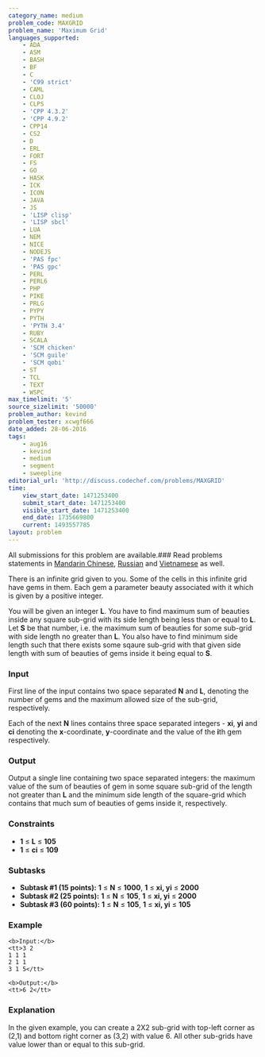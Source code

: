 ```yaml
---
category_name: medium
problem_code: MAXGRID
problem_name: 'Maximum Grid'
languages_supported:
    - ADA
    - ASM
    - BASH
    - BF
    - C
    - 'C99 strict'
    - CAML
    - CLOJ
    - CLPS
    - 'CPP 4.3.2'
    - 'CPP 4.9.2'
    - CPP14
    - CS2
    - D
    - ERL
    - FORT
    - FS
    - GO
    - HASK
    - ICK
    - ICON
    - JAVA
    - JS
    - 'LISP clisp'
    - 'LISP sbcl'
    - LUA
    - NEM
    - NICE
    - NODEJS
    - 'PAS fpc'
    - 'PAS gpc'
    - PERL
    - PERL6
    - PHP
    - PIKE
    - PRLG
    - PYPY
    - PYTH
    - 'PYTH 3.4'
    - RUBY
    - SCALA
    - 'SCM chicken'
    - 'SCM guile'
    - 'SCM qobi'
    - ST
    - TCL
    - TEXT
    - WSPC
max_timelimit: '5'
source_sizelimit: '50000'
problem_author: kevind
problem_tester: xcwgf666
date_added: 28-06-2016
tags:
    - aug16
    - kevind
    - medium
    - segment
    - sweepline
editorial_url: 'http://discuss.codechef.com/problems/MAXGRID'
time:
    view_start_date: 1471253400
    submit_start_date: 1471253400
    visible_start_date: 1471253400
    end_date: 1735669800
    current: 1493557785
layout: problem
---
```

All submissions for this problem are available.###  Read problems statements in [Mandarin Chinese](http://www.codechef.com/download/translated/AUG16/mandarin/MAXGRID.pdf), [Russian](http://www.codechef.com/download/translated/AUG16/russian/MAXGRID.pdf) and [Vietnamese](http://www.codechef.com/download/translated/AUG16/vietnamese/MAXGRID.pdf) as well.

 There is an infinite grid given to you. Some of the cells in this infinite grid have gems in them. Each gem a parameter beauty associated with it which is given by a positive integer.

You will be given an integer **L**. You have to find maximum sum of beauties inside any square sub-grid with its side length being less than or equal to **L**. Let **S** be that number, i.e. the maximum sum of beauties for some sub-grid with side length no greater than **L**. You also have to find minimum side length such that there exists some sqaure sub-grid with that given side length with sum of beauties of gems inside it being equal to **S**.

### Input

First line of the input contains two space separated **N** and **L**, denoting the number of gems and the maximum allowed size of the sub-grid, respectively.

Each of the next **N** lines contains three space separated integers - **xi**, **yi** and **ci** denoting the **x**-coordinate, **y**-coordinate and the value of the **i**th gem respectively.

### Output

Output a single line containing two space separated integers: the maximum value of the sum of beauties of gem in some square sub-grid of the length not greater than **L** and the minimum side length of the square-grid which contains that much sum of beauties of gems inside it, respectively.

### Constraints

- **1** ≤ **L** ≤ **105**
- **1** ≤ **ci** ≤ **109**

### Subtasks

- **Subtask #1 (15 points):** **1** ≤ **N** ≤ **1000**, **1** ≤ **xi, yi** ≤ **2000**
- **Subtask #2 (25 points):** **1** ≤ **N** ≤ **105**, **1** ≤ **xi, yi** ≤ **2000**
- **Subtask #3 (60 points):** **1** ≤ **N** ≤ **105**, **1** ≤ **xi, yi** ≤ **105**

### Example

```
<b>Input:</b>
<tt>3 2
1 1 1
2 1 1
3 1 5</tt>

<b>Output:</b>
<tt>6 2</tt>

```
### Explanation

In the given example, you can create a 2X2 sub-grid with top-left corner as (2,1) and bottom right corner as (3,2) with value 6. All other sub-grids have value lower than or equal to this sub-grid.